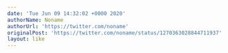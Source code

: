 ```yaml
---
date: 'Tue Jun 09 14:32:02 +0000 2020'
authorName: Noname
authorUrl: 'https://twitter.com/noname'
originalPost: 'https://twitter.com/noname/status/1270363028844711937'
layout: like
---
```

